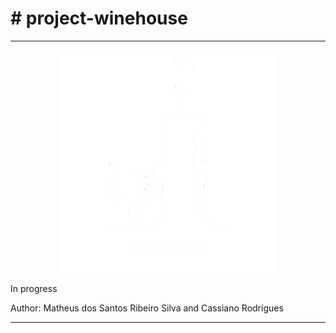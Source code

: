 <h1># project-winehouse</h1>

---


<p align="center">
  <img src="src/img/winehouse-logo.png" width="350px">
</p>

<p>In progress</p>
 
 
<p>Author: Matheus dos Santos Ribeiro Silva and Cassiano Rodrigues</p>

---
